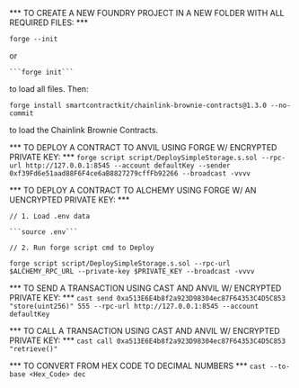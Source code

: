 *** TO CREATE A NEW FOUNDRY PROJECT IN A NEW FOLDER WITH ALL REQUIRED FILES: ***
   
   ```forge --init```

   or

    ```forge init```

to load all files. Then:

```forge install smartcontractkit/chainlink-brownie-contracts@1.3.0 --no-commit```

to load the Chainlink Brownie Contracts.

*** TO DEPLOY A CONTRACT TO ANVIL USING FORGE W/ ENCRYPTED PRIVATE KEY: ***
    ```forge script script/DeploySimpleStorage.s.sol --rpc-url http://127.0.0.1:8545 --account defaultKey --sender 0xf39Fd6e51aad88F6F4ce6aB8827279cffFb92266 --broadcast -vvvv```
    
*** TO DEPLOY A CONTRACT TO ALCHEMY USING FORGE W/ AN UENCRYPTED PRIVATE KEY: ***

    // 1. Load .env data 
    
    ```source .env```
    
    // 2. Run forge script cmd to Deploy
   
   ```forge script script/DeploySimpleStorage.s.sol --rpc-url $ALCHEMY_RPC_URL --private-key $PRIVATE_KEY --broadcast -vvvv```

*** TO SEND A TRANSACTION USING CAST AND ANVIL W/ ENCRYPTED PRIVATE KEY: ***
    ```cast send 0xa513E6E4b8f2a923D98304ec87F64353C4D5C853 "store(uint256)" 555 --rpc-url http://127.0.0.1:8545 --account defaultKey```

*** TO CALL A TRANSACTION USING CAST AND ANVIL W/ ENCRYPTED PRIVATE KEY: ***
    ```cast call 0xa513E6E4b8f2a923D98304ec87F64353C4D5C853 "retrieve()"```

*** TO CONVERT FROM HEX CODE TO DECIMAL NUMBERS ***
    ```cast --to-base <Hex_Code> dec```
